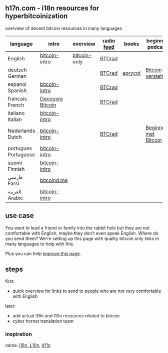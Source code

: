 ## h17n.com - i18n resources for hyperbitcoinization

overview of decent bitcoin resources in many languages

| language | intro | overview | [radio feed](https://btcrad.io/) | books | beginner podcast | 
|----------|-------|--------------------|--------------------------------- | -------------- | ---------------- | 
| English  | [bitcoin-intro](https://bitcoin-intro.com/) | [bitcoin-only](https://bitcoin-only.com/) | [BTCrad](https://btcrad.io/en/)     |                |                  |                       
| deutsch German  |                                                 |   | [BTCrad](https://btcrad.io/de/)  |  [aprycot](https://aprycot.media/shop/) |  [Bitcoin verstehen](https://anchor.fm/bitcoinverstehenpodcast)
| espanol Spanish | [bitcoin-intro](https://bitcoin-intro.com/es/)  |   | [BTCrad](https://btcrad.io/es/)
| francais French | [Decouvre Bitcoin](https://decouvrebitcoin.com/) |   | [BTCrad](https://btcrad.io/fr/)
| italiano Italian | [bitcoin-intro](https://bitcoin-intro.com/it/) |
| Nederlands Dutch | [bitcoin-intro](https://bitcoin-intro.com/nl/) |   | [BTCrad](https://btcrad.io/nl/) |    |  [Beginnen met Bitcoin](https://beginnenmetbitcoin.com/)
| portugues Portuguese | [bitcoin-intro](bitcoin-intro) |
| suomi Finnish | [bitcoin-intro](https://bitcoin-intro.com/fi/) |
| فارسی Farsi  | [bitcoind.me](https://bitcoind.me/) |
| العربية Arabic | [bitcoin-intro](https://bitcoin-intro.com/ar/) | 

## use case

You want to lead a friend or family into the rabbit hole but they are not comfortable with English, maybe they don't even speak English.
Where do you send them?
We're setting up this page with quality bitcoin only links in many languages to help with this.

Plus you can help [improve this page](https://github.com/h17n/h17n.com/edit/main/README.md).

## steps

first:
- quick overview for links to send to people who are not very comfortable with English

later:
- add actual i18n and l10n resources related to bitcoin
- cyber hornet translation team

### inspiration

name: [i18n, L10n](https://en.wikipedia.org/wiki/Internationalization_and_localization#Naming), [d11n](https://twitter.com/DennisReimann)





